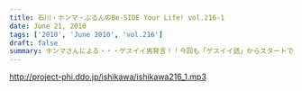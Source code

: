 ```yaml
---
title: 石川・ホンマ・ぶるんのBe-SIDE Your Life! vol.216-1
date: June 21, 2010
tags: ['2010', 'June 2010', 'vol.216']
draft: false
summary: ホンマさんによる・・・ゲスイイ男発言！！今回も「ゲスイイ話」からスタートです。NAMAE
---
```


http://project-phi.ddo.jp/ishikawa/ishikawa216_1.mp3
